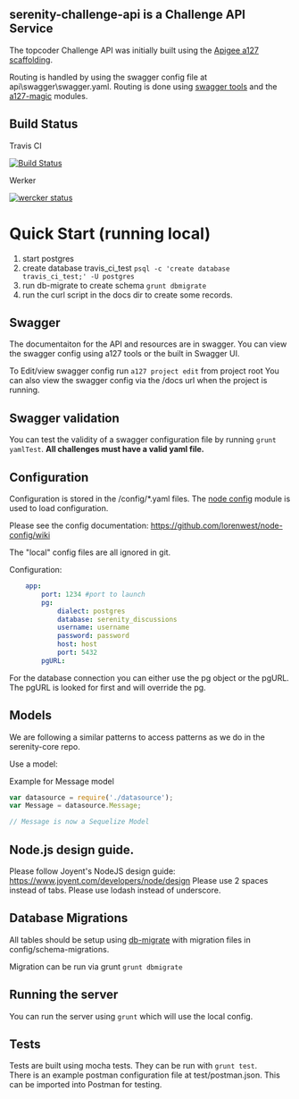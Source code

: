 ## serenity-challenge-api is a Challenge API Service

The topcoder Challenge API was initially built using the [Apigee a127 scaffolding](https://github.com/apigee-127/a127-documentation/wiki).

Routing is handled by using the swagger config file at api\swagger\swagger.yaml.
Routing is done using [swagger tools](https://github.com/apigee-127/swagger-tools) and the [a127-magic](https://github.com/apigee-127/magic) modules.

## Build Status

Travis CI

[![Build Status](https://travis-ci.org/appirio-tech/lc1-challenge-service.svg?branch=master)](https://travis-ci.org/appirio-tech/lc1-challenge-service)

Werker

[![wercker status](https://app.wercker.com/status/e9f58b8a92af1c7811dfa7abe2dece27/m "wercker status")](https://app.wercker.com/project/bykey/e9f58b8a92af1c7811dfa7abe2dece27)

# Quick Start (running local)
1. start postgres
2. create database travis_ci_test `psql -c 'create database  travis_ci_test;' -U postgres`
3. run db-migrate to create schema `grunt dbmigrate`
4. run the curl script in the docs dir to create some records.

## Swagger

The documentaiton for the API and resources are in swagger.  You can view the swagger config using a127 tools or the built in Swagger UI.

To Edit/view swagger config run ```a127 project edit``` from project root
You can also view the swagger config via the /docs url when the project is running.


## Swagger validation

You can test the validity of a swagger configuration file by running ```grunt yamlTest```.  **All challenges must have a valid yaml file.**


## Configuration

Configuration is stored in the /config/*.yaml files.  The [node config](https://github.com/lorenwest/node-config) module is used to load configuration.

Please see the config documentation:  https://github.com/lorenwest/node-config/wiki

The "local" config files are all ignored in git.

Configuration:

```yaml
    app:
        port: 1234 #port to launch
        pg:
            dialect: postgres
            database: serenity_discussions
            username: username
            password: password
            host: host
            port: 5432
        pgURL:
```

For the database connection you can either use the pg object or the pgURL.  The pgURL is looked for first and will override the pg.

## Models

We are following a similar patterns to access patterns as we do in the serenity-core repo.

Use a model:

Example for Message model

```javascript
var datasource = require('./datasource');
var Message = datasource.Message;

// Message is now a Sequelize Model
```

## Node.js design guide.

Please follow Joyent's NodeJS design guide:  https://www.joyent.com/developers/node/design
Please use 2 spaces instead of tabs.
Please use lodash instead of underscore.

## Database Migrations

All tables should be setup using [db-migrate](https://github.com/kunklejr/node-db-migrate) with migration files in config/schema-migrations.

Migration can be run via grunt ```grunt dbmigrate```

## Running the server

You can run the server using ```grunt``` which will use the local config.

## Tests

Tests are built using mocha tests.   They can be run with ```grunt test```.  
There is an example postman configuration file at test/postman.json.  This can be imported into Postman for testing.

